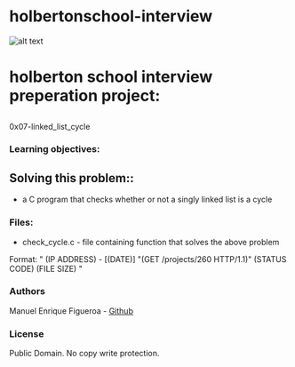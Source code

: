 # holbertonschool-interview
![alt text](https://external-content.duckduckgo.com/iu/?u=https%3A%2F%2Fwww.holbertonschool.com%2Fholberton-logo-simple.png&f=1&nofb=1)

# holberton school interview preperation project:
## 
0x07-linked_list_cycle
### Learning objectives:
## Solving this problem::
* a C program that checks whether or not a singly linked list is a cycle

### Files:
* check_cycle.c - file containing function that solves the above problem 

Format:
" (IP ADDRESS) - [(DATE)] "(GET /projects/260 HTTP/1.1)" (STATUS CODE) (FILE SIZE) "

### Authors
Manuel Enrique Figueroa - [Github](https://github.com/FicusCarica308)

### License
Public Domain. No copy write protection.
